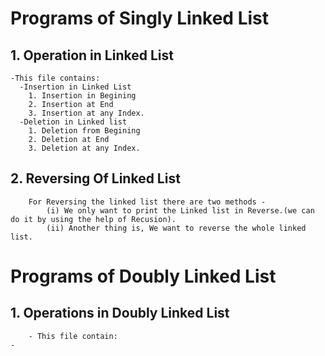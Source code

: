 # Programs of Singly Linked List

## 1. Operation in Linked List
    -This file contains:
      -Insertion in Linked List
        1. Insertion in Begining
        2. Insertion at End
        3. Insertion at any Index.
      -Deletion in Linked list
        1. Deletion from Begining
        2. Deletion at End
        3. Deletion at any Index.

## 2. Reversing Of Linked List
        For Reversing the linked list there are two methods - 
            (i) We only want to print the Linked list in Reverse.(we can do it by using the help of Recusion).
            (ii) Another thing is, We want to reverse the whole linked list.

# Programs of Doubly Linked List
## 1. Operations in Doubly Linked List
        - This file contain: 
    -
